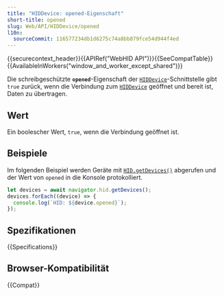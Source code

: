 ```yaml
---
title: "HIDDevice: opened-Eigenschaft"
short-title: opened
slug: Web/API/HIDDevice/opened
l10n:
  sourceCommit: 116577234db1d6275c74a8bb879fce54d944f4ed
---
```


{{securecontext_header}}{{APIRef("WebHID API")}}{{SeeCompatTable}}{{AvailableInWorkers("window_and_worker_except_shared")}}

Die schreibgeschützte **`opened`**-Eigenschaft der [`HIDDevice`](/de/docs/Web/API/HIDDevice)-Schnittstelle gibt `true` zurück, wenn die Verbindung zum [`HIDDevice`](/de/docs/Web/API/HIDDevice) geöffnet und bereit ist, Daten zu übertragen.

## Wert

Ein boolescher Wert, `true`, wenn die Verbindung geöffnet ist.

## Beispiele

Im folgenden Beispiel werden Geräte mit [`HID.getDevices()`](/de/docs/Web/API/HID/getDevices) abgerufen und der Wert von `opened` in die Konsole protokolliert.

```js
let devices = await navigator.hid.getDevices();
devices.forEach((device) => {
  console.log(`HID: ${device.opened}`);
});
```

## Spezifikationen

{{Specifications}}

## Browser-Kompatibilität

{{Compat}}

